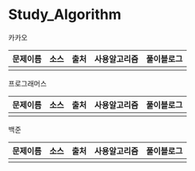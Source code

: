# Study_Algorithm

  카카오

|문제이름|소스|출처|사용알고리즘|풀이블로그|
|:---|:---:|:---:|:---|:---|
|||||

  프로그래머스

|문제이름|소스|출처|사용알고리즘|풀이블로그|
|:---|:---:|:---:|:---|:---|
|||||

  백준

|문제이름|소스|출처|사용알고리즘|풀이블로그|
|:---|:---:|:---:|:---|:---|
|||||

